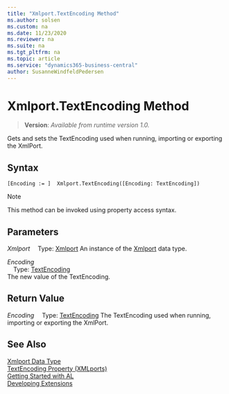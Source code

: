 ```yaml
---
title: "Xmlport.TextEncoding Method"
ms.author: solsen
ms.custom: na
ms.date: 11/23/2020
ms.reviewer: na
ms.suite: na
ms.tgt_pltfrm: na
ms.topic: article
ms.service: "dynamics365-business-central"
author: SusanneWindfeldPedersen
---
```

[//]: # (START>DO_NOT_EDIT)
[//]: # (IMPORTANT:Do not edit any of the content between here and the END>DO_NOT_EDIT.)
[//]: # (Any modifications should be made in the .xml files in the ModernDev repo.)
# Xmlport.TextEncoding Method
> **Version**: _Available from runtime version 1.0._

Gets and sets the TextEncoding used when running, importing or exporting the XmlPort.


## Syntax
```
[Encoding := ]  Xmlport.TextEncoding([Encoding: TextEncoding])
```
> [!NOTE]
> This method can be invoked using property access syntax.
## Parameters
*Xmlport*
&emsp;Type: [Xmlport](xmlport-data-type.md)
An instance of the [Xmlport](xmlport-data-type.md) data type.

*Encoding*  
&emsp;Type: [TextEncoding](../textencoding/textencoding-option.md)  
The new value of the TextEncoding.  


## Return Value
*Encoding*
&emsp;Type: [TextEncoding](../textencoding/textencoding-option.md)
The TextEncoding used when running, importing or exporting the XmlPort.


[//]: # (IMPORTANT: END>DO_NOT_EDIT)
## See Also
[Xmlport Data Type](xmlport-data-type.md)  
[TextEncoding Property \(XMLports\)](../../properties/devenv-textencoding-xmlports-property.md)  
[Getting Started with AL](../../devenv-get-started.md)  
[Developing Extensions](../../devenv-dev-overview.md)